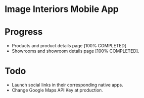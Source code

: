 # Image Interiors Mobile App

# Progress
  - Products and product details page [100% COMPLETED].
  - Showrooms and showroom details page [100% COMPLETED].

# Todo
  - Launch social links in their corresponding native apps.
  - Change Google Maps API Key at production.

